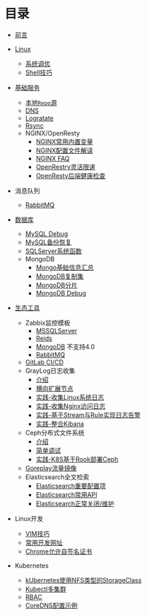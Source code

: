 # 目录

* [前言](README.md)
* [Linux](linux/README.md)
  * [系统调优](linux/linux-optization.md)
  * [Shell技巧](linux/shell.md)
  
* [基础服务](baseservices/README.md)
  * [本地`Repo`源](baseservices/local-repo.md)
  * [DNS](baseservices/named.md)
  * [Logratate](baseservices/lograte.md)
  * [Rsync](baseservices/rsync.md)
  * NGINX/OpenResty
    * [NGINX常用内置变量](baseservices/nginx-variables.md)
    * [NGINX配置文件解读](baseservices/nginx-conf.md)
    * [NGINX FAQ](baseservices/nginx-faq.md)
    * [OpenRestry灵活限速](baseservices/openresty-lua-limit.md)
    * [OpenResty后端健康检查](baseservices/openresty-upstream-check.md)

* 消息队列
  * [RabbitMQ](queue/rabbitmq-prod.md)

* [数据库](database/README.md)
  * [MySQL Debug](databases/mysql_status.md)
  * [MySQL备份恢复](databases/mysql_xtrabackup.md)
  * [SQLServer系统函数](databases/mssql_sp.md)
  * MongoDB
    * [Mongo基础信息汇总](databases/mongo.md)
    * [MongoDB复制集](databases/mongo_repl.md)
    * [MongoDB分片](databases/mongo_shard.md)
    * [MongoDB Debug](databases/mongo_debug.md)

* [生态工具](ops-tools/README.md)
  * Zabbix监控模板
    * [MSSQLServer](https://github.com/MantasTumenas/Zabbix-template-for-Microsoft-SQL-Server)
    * [Reids](https://github.com/oscm/zabbix/tree/master/redis)
    * [MongoDB](https://github.com/omni-lchen/zabbix-mongodb) 不支持4.0
    * [RabbitMQ](https://github.com/jasonmcintosh/rabbitmq-zabbix)
  * [GitLab CI/CD](ops-tools/gitlab-ci.md)
  * GrayLog日志收集
    * [介绍](ops-tools/graylog/README.md)
    * [横向扩展节点](ops-tools/graylog/add-node.md)
    * [实践-收集Linux系统日志](ops-tools/graylog/linux.md)
    * [实践-收集Nginx访问日志](ops-tools/graylog/nginx.md)
    * [实践-基于Stream与Rule实现日志告警](ops-tools/graylog/alert.md)
    * [实践-整合Kibana](ops-tools/graylog/kibana.md)
  * Ceph分布式文件系统
    * [介绍](ops-tools/ceph/README.md)
    * [简单调试](ops-tools/ceph/ceph-debug.md)
    * [实践-K8S基于Rook部署Ceph](ops-tools/ceph/k8s-install-ceph.md)
  * [Goreplay流量镜像](https://github.com/buger/goreplay)
  * Elasticsearch全文检索
    * [Elasticsearch重要配置项](ops-tools/es/es-conf.md)
    * [Elasticsearch常用API](ops-tools/es/es-api.md)
    * [Elasticsearch正常关闭/维护](ops-tools/es/es-stop.md)
* Linux开发
  * [VIM技巧](dev/vim.md)
  * [常用开发网址](dev/README.md)
  * [Chrome允许自签名证书](dev/chrome.md)
* Kubernetes
  * [kUbernetes使用NFS类型的StorageClass](k8s/k8s-nfs-pv.md)
  * [Kubectl多集群](k8s/kubectl.md)
  * [RBAC](k8s/k8s-rbac.md)
  * [CoreDNS配置示例](k8s/coredns.md)
  